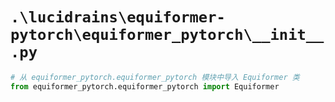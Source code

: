 # `.\lucidrains\equiformer-pytorch\equiformer_pytorch\__init__.py`

```py
# 从 equiformer_pytorch.equiformer_pytorch 模块中导入 Equiformer 类
from equiformer_pytorch.equiformer_pytorch import Equiformer
```